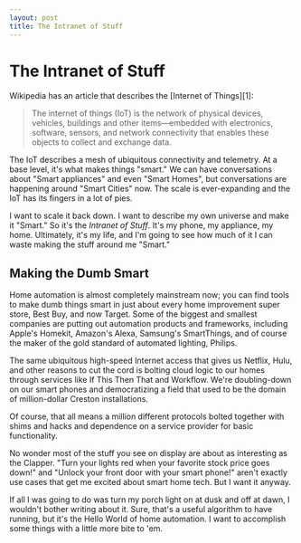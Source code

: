 ```yaml
---
layout: post
title: The Intranet of Stuff
---
```

# The Intranet of Stuff

Wikipedia has an article that describes the [Internet of Things][1]:

>The internet of things (IoT) is the network of physical devices, vehicles, buildings and other items—embedded with electronics, software, sensors, and network connectivity that enables these objects to collect and exchange data.

The IoT describes a mesh of ubiquitous connectivity and telemetry. At a base level, it's what makes things "smart." We can have conversations about "Smart appliances" and even "Smart Homes", but conversations are happening around "Smart Cities" now. The scale is ever-expanding and the IoT has its fingers in a lot of pies.

I want to scale it back down. I want to describe my own universe and make it "Smart." So it's the *Intranet of Stuff*. It's my phone, my appliance, my home. Ultimately, it's my life, and I'm going to see how much of it I can waste making the stuff around me "Smart."

## Making the Dumb Smart

Home automation is almost completely mainstream now; you can find tools to make dumb things smart in just about every home improvement super store, Best Buy, and now Target. Some of the biggest and smallest companies are putting out automation products and frameworks, including Apple's Homekit, Amazon's Alexa, Samsung's SmartThings, and of course the maker of the gold standard of automated lighting, Philips.

The same ubiquitous high-speed Internet access that gives us Netflix, Hulu, and other reasons to cut the cord is bolting cloud logic to our homes through services like If This Then That and Workflow. We're doubling-down on our smart phones and democratizing a field that used to be the domain of million-dollar Creston installations.

Of course, that all means a million different protocols bolted together with shims and hacks and dependence on a service provider for basic functionality.

No wonder most of the stuff you see on display are about as interesting as the Clapper. "Turn your lights red when your favorite stock price goes down!" and "Unlock your front door with your smart phone!" aren't exactly use cases that get me excited about smart home tech. But I want it anyway.

If all I was going to do was turn my porch light on at dusk and off at dawn, I wouldn't bother writing about it. Sure, that's a useful algorithm to have running, but it's the Hello World of home automation. I want to accomplish some things with a little more bite to 'em.